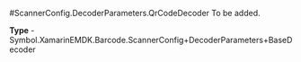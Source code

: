 #ScannerConfig.DecoderParameters.QrCodeDecoder
To be added.

**Type** - Symbol.XamarinEMDK.Barcode.ScannerConfig+DecoderParameters+BaseDecoder




